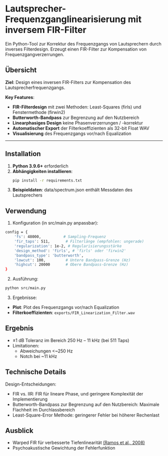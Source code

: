 # Lautsprecher-Frequenzganglinearisierung mit inversem FIR-Filter

Ein Python-Tool zur Korrektur des Frequenzgangs von Lautsprechern durch inverses Filterdesign. Erzeugt einen FIR-Filter zur Kompensation von Frequenzgangverzerrungen.

## Übersicht
**Ziel**: Design eines inversen FIR-Filters zur Kompensation des Lautsprecherfrequenzgangs.  

**Key Features**:
- **FIR-Filterdesign** mit zwei Methoden: Least-Squares (firls) und Fenstermethode (firwin2)
- **Butterworth-Bandpass** zur Begrenzung auf den Nutzbereich
- **Linearphasiges Design** keine Phasenverzerrungen / -korrektur
- **Automatischer Export** der Filterkoeffizienten als 32-bit Float WAV
- **Visualisierung** des Frequenzgangs vor/nach Equalization

---

## Installation
1. **Python 3.9.6+** erforderlich
2. **Abhängigkeiten installieren**:
   ```bash
   pip install -r requirements.txt
3. **Beispieldaten**: data/spectrum.json enthält Messdaten des Lautsprechers

## Verwendung

1. Konfiguration (in src/main.py anpassbar):
```bash
config = {
    'fs': 48000,          # Sampling-Frequenz
    'fir_taps': 511,       # Filterlänge (empfohlen: ungerade)
    'regularization': 1e-2, # Regularisierungsstärke
    'design_method': 'firls', # 'firls' oder 'firwin2'
    'bandpass_type': 'butterworth', 
    'lowcut': 100,         # Untere Bandpass-Grenze (Hz)
    'highcut': 20000       # Obere Bandpass-Grenze (Hz)
}
```

2. Ausführung:

```bash
python src/main.py
```

3. Ergebnisse:

- **Plot**: Plot des Frequenzgangs vor/nach Equalization
- **Filterkoeffizienten**: ```exports/FIR_Linearization_Filter.wav```

## Ergebnis

- ±1 dB Toleranz im Bereich 250 Hz – 11 kHz (bei 511 Taps)
- Limitationen:
  - Abweichungen <~250 Hz 
  - Notch bei ~11 kHz

## Technische Details

Design-Entscheidungen:
- FIR vs. IIR: FIR für lineare Phase, und geringere Komplexität der Implementierung 
- Butterworth-Bandpass zur Begrenzung auf den Nutzbereich: Maximale Flachheit im Durchlassbereich
- Least-Square-Error Methode: geringerer Fehler bei höherer Rechenlast

## Ausblick

- Warped FIR für verbesserte Tiefenlinearität [(Ramos et al., 2008)](https://www.sciencedirect.com/science/article/abs/pii/S1051200408000092)
- Psychoakustische Gewichtung der Fehlerfunktion

